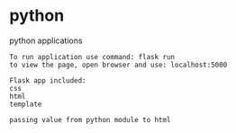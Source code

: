 # python
python applications

```
To run application use command: flask run
to view the page, open browser and use: localhost:5000

Flask app included:
css
html
template

passing value from python module to html

```
